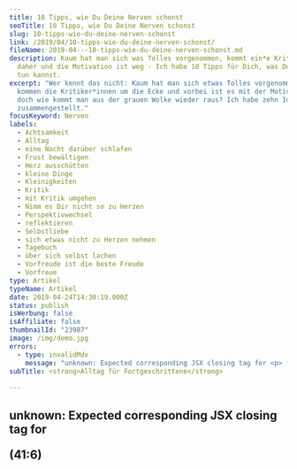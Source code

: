 ```yaml
---
title: 10 Tipps, wie Du Deine Nerven schonst
seoTitle: 10 Tipps, wie Du Deine Nerven schonst
slug: 10-tipps-wie-du-deine-nerven-schonst
link: /2019/04/10-tipps-wie-du-deine-nerven-schonst/
fileName: 2019-04---10-tipps-wie-du-deine-nerven-schonst.md
description: Kaum hat man sich was Tolles vorgenommen, kommt ein*e Kritiker*in
  daher und die Motivation ist weg - Ich habe 10 Tipps für Dich, was Du jetzt
  tun kannst.
excerpt: "Wer kennt das nicht: Kaum hat man sich etwas Tolles vorgenommen,
  kommen die Kritiker*innen um die Ecke und vorbei ist es mit der Motivation -
  doch wie kommt man aus der grauen Wolke wieder raus? Ich habe zehn Ideen
  zusammengestellt."
focusKeyword: Nerven
labels:
  - Achtsamkeit
  - Alltag
  - eine Nacht darüber schlafen
  - Frust bewältigen
  - Herz ausschütten
  - kleine Dinge
  - Kleinigkeiten
  - Kritik
  - mit Kritik umgehen
  - Nimm es Dir nicht so zu Herzen
  - Perspektivwechsel
  - reflektieren
  - Selbstliebe
  - sich etwas nicht zu Herzen nehmen
  - Tagebuch
  - über sich selbst lachen
  - Vorfreude ist die beste Freude
  - Vorfreue
type: Artikel
typeName: Artikel
date: 2019-04-24T14:30:19.000Z
status: publish
isWerbung: false
isAffiliate: false
thumbnailId: "23987"
image: /img/demo.jpg
errors:
  - type: invalidMdx
    message: "unknown: Expected corresponding JSX closing tag for <p> (41:6)"
subTitle: <strong>Alltag für Fortgeschrittene</strong>
  
---
```


## unknown: Expected corresponding JSX closing tag for <p> (41:6)

<!--
**Ist das dieses Leben, von dem alle sprechen? Überall fliegen die Fetzen, es
ist laut und ständig nervt jemand mit Fragen. Wie soll man denn da die Ruhe
bewahren?**

Zugegeben: Manchmal ist es gar nicht so leicht, sich so durch den Alltag zu
hangeln. Negativität, Zeitfresser und andere Ärgernisse lauern überall. Wer
kennt das nicht: Kaum hat man sich ein kreatives Projekt vorgenommen, kommen die
Kritiker\*innen um die Ecke und vorbei ist es mit der Motivation - doch wie
kommt man aus der grauen Wolke wieder raus? Ich habe zehn Ideen für Dich
zusammengestellt.

<ol>
    <li>
## Nimm Dir nicht alles so zu Herzen
Kritik ist etwas, das jedem zu schaffen macht. "Kritikfähigkeit" ist tatsächlich eines der Worte, die ich gerne aus dem Wörterbuch streichen würde. Man kann sie nicht erlernen und sie wird einem nicht in die Wiege gelegt. Jeder ist vom Typus her ein kleines bisschen anders - vielen Menschen sieht man es vielleicht einfach nicht an, wenn sie etwas verletzt hat. Trotzdem geht es ihnen nach einem harschen Hinweis schlecht. Der Rat "nimm es Dir nicht so zu Herzen" ist leicht gegeben und macht es gerne mal noch schlimmer. Glaubt es mir, ich spreche da aus Erfahrung. Warum aber steht er dann hier an erster Stelle? Ganz einfach: Mit ein paar Kniffen kann man es schaffen, etwas nicht in die persönliche Zone eindringen zu lassen, auch wenn es einem im ersten Moment durch Mark und Bein geht.

Kritik, besonders persönliche, kann eine destruktive Wirkung haben und einen
mitunter sehr lange beschäftigen. Doch wie kann man es schaffen, sie nicht an
sich ran zu lassen? Versuch mal, sie nicht als Kritik zu betrachten. Präge Dir
außerdem ein, dass viele Menschen sich einfach nicht besonders gewählt
ausdrücken und es vielleicht gar nicht so gemeint haben, wie es bei Dir
angekommen ist. Falls es doch so ist, kann Dir das herzlich egal sein.

Sagt Der Nachbar im Aufzug z. B. zu Dir "Du siehst so müde aus, hast Du schlecht
geschlafen?" ist das vermutlich keine Kritik an Deinem Äußeren, sondern eine
ernst gemeinte Frage nach Deinem Befinden. Du kannst sie ja ganz leicht mit
einer Gegenfrage beantworten, falls Dir das zu persönlich ist.

Was außerdem ziemlich gut hilft: Denk daran, dass die Kritik viel mehr mit
dem*der Kritiker*in zu tun hat, als mit dem*der Kritisierten. Frag Dich mal, was
er*sie für ein Problem hat und wie er*sie zu seiner*ihrer Überzeugung gekommen
ist. Vermutlich wirst Du feststellen, dass er\*sie nur seine Missgunst oder
seine schlechte Laune loswerden wollte und Du baust automatisch Distanz zu
seiner Kritik auf.

![nerven](http://cardamonchai.com/wp-content/uploads/2019/04/nerven-1-1-400x533.jpg)

Wenn das alles nicht hilft, schütte jemandem Dein Herz aus (siehe Punkt 3) oder
schreib es auf. Das hilft Dir, Deine Gedanken zu sammeln. Im Anschluss kannst Du
die Person, die Dich kritisiert hat, darauf ansprechen, ob es wirklich so
gemeint war, wie Du es aufgefasst hast. Falls das dann überhaupt noch nötig
ist.</li> <li>

## Behalte auch etwas erstmal nur für Dich

Wie geht es Dir? Konntest Du etwas mitnehmen? Ich freue mich, wenn Dir meine
zehn Ideen gefallen haben. Klar ist es im Alltag manchmal nicht so einfach, das
alles zu beherzigen. Es kann einen jedoch mitunter schön auf den Boden der
Tatsachen zurückholen, wenn man einfach mal kurz tief durchatmet, reflektiert,
überlegt und sich an den schönen Dingen erfreut.

-->

  